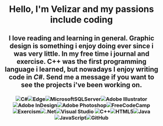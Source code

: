 # <p align="center"> Hello, I'm Velizar and my passions include coding  </p>

## <p align="center"> I love reading and learning in general. Graphic design is something i enjoy doing ever since i was very little. In my free time i journal and exercise. C++ was the first programming language i learned, but nowadays I enjoy writing code in *C#*. Send me a message if you want to see the projects i've been working on. </p>

### <p align="center"> ![C#](https://img.shields.io/badge/c%23-%23239120.svg?style=for-the-badge&logo=c-sharp&logoColor=white)![Edge](https://img.shields.io/badge/Edge-0078D7?style=for-the-badge&logo=Microsoft-edge&logoColor=white)![MicrosoftSQLServer](https://img.shields.io/badge/Microsoft%20SQL%20Server-CC2927?style=for-the-badge&logo=microsoft%20sql%20server&logoColor=white)![Adobe Illustrator](https://img.shields.io/badge/adobe%20illustrator-%23FF9A00.svg?style=for-the-badge&logo=adobe%20illustrator&logoColor=white)![Adobe InDesign](https://img.shields.io/badge/Adobe%20InDesign-49021F?style=for-the-badge&logo=adobeindesign&logoColor=white)![Adobe Photoshop](https://img.shields.io/badge/adobe%20photoshop-%2331A8FF.svg?style=for-the-badge&logo=adobe%20photoshop&logoColor=white)![FreeCodeCamp](https://img.shields.io/badge/Freecodecamp-%23123.svg?&style=for-the-badge&logo=freecodecamp&logoColor=green)![Exercism](https://img.shields.io/badge/Exercism-009CAB?style=for-the-badge&logo=exercism&logoColor=white)![.Net](https://img.shields.io/badge/.NET-5C2D91?style=for-the-badge&logo=.net&logoColor=white)![Visual Studio](https://img.shields.io/badge/Visual%20Studio-5C2D91.svg?style=for-the-badge&logo=visual-studio&logoColor=white)	![C++](https://img.shields.io/badge/c++-%2300599C.svg?style=for-the-badge&logo=c%2B%2B&logoColor=white)![HTML5](https://img.shields.io/badge/html5-%23E34F26.svg?style=for-the-badge&logo=html5&logoColor=white)![Java](https://img.shields.io/badge/java-%23ED8B00.svg?style=for-the-badge&logo=openjdk&logoColor=white)![JavaScript](https://img.shields.io/badge/javascript-%23323330.svg?style=for-the-badge&logo=javascript&logoColor=%23F7DF1E)![GitHub](https://img.shields.io/badge/github-%23121011.svg?style=for-the-badge&logo=github&logoColor=white) </p>


